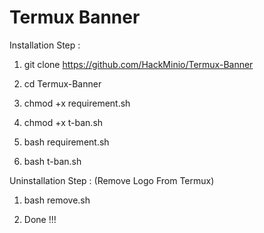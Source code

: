 # Termux Banner


Installation Step :

1) git clone https://github.com/HackMinio/Termux-Banner


2) cd Termux-Banner


3) chmod +x requirement.sh


4) chmod +x t-ban.sh


5) bash requirement.sh


6) bash t-ban.sh



Uninstallation Step : (Remove Logo From Termux)

1) bash remove.sh

2) Done !!!
